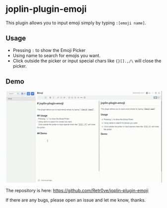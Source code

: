 # joplin-plugin-emoji

This plugin allows you to input emoji simply by typing `:[emoji name]`.

## Usage
- Pressing  `:` to show the Emoji Picker
- Using name to search for emojis you want.
- Click outside the picker or input special chars like `{}[].,/\` will close the picker.

## Demo

![Demo.gif](doc/Demo.gif)

The repository is here: https://github.com/Retr0ve/joplin-plugin-emoji

If there are any bugs, please open an issue and let me know, thanks.

